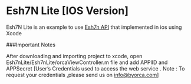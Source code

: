 Esh7N Lite [IOS Version]
======================
Esh7N Lite is an example to use [Esh7n API](https://github.com/orcatech/Esh7nAPI) that implemented in ios using Xcode

###Important Notes

After downloading and importing project to xcode, open Esh7nLite/Esh7nLite/orcaViewController.m file and add APPIID and APPSecret [User’s Credentials used to access the web service . Note : To request your credentials ,please send us on info@byorca.com]

